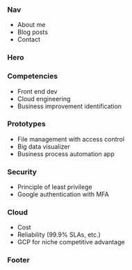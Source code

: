 ### Nav

- About me
- Blog posts
- Contact

### Hero

### Competencies

- Front end dev
- Cloud engineering
- Business improvement identification

### Prototypes

- File management with access control
- Big data visualizer
- Business process automation app

### Security

- Principle of least privilege
- Google authentication with MFA

### Cloud

- Cost
- Reliability (99.9% SLAs, etc.)
- GCP for niche competitive advantage

### Footer
